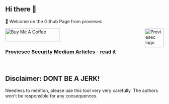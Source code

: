 ## Hi there 👋
🙋‍ Welcome on the Github Page from proviesec


<a href="https://proviesec.org/">
    <img src="https://avatars.githubusercontent.com/u/92156402?s=400&u=7fe0dbb9085a37818ee8c2b061432a9a69cbff42&v=4" alt="Proviesec logo" title="Proviesec" align="right" height="60" />
</a>

<a href="https://www.buymeacoffee.com/proviesec" target="_blank"><img src="https://cdn.buymeacoffee.com/buttons/default-orange.png" alt="Buy Me A Coffee" height="41" width="174"></a>

<a href="https://proviesec.medium.com/"><h3>Proviesec Security Medium Articles - read it</h3></a>
</br>
## Disclaimer: DONT BE A JERK!
Needless to mention, please use this tool very very carefully. The authors won't be responsible for any consequences.
<!--

**Here are some ideas to get you started:**


🙋‍♀️ A short introduction - what is your organization all about?
🌈 Contribution guidelines - how can the community get involved?
👩‍💻 Useful resources - where can the community find your docs? Is there anything else the community should know?
🍿 Fun facts - what does your team eat for breakfast?
🧙 Remember, you can do mighty things with the power of [Markdown](https://docs.github.com/github/writing-on-github/getting-started-with-writing-and-formatting-on-github/basic-writing-and-formatting-syntax)
-->

